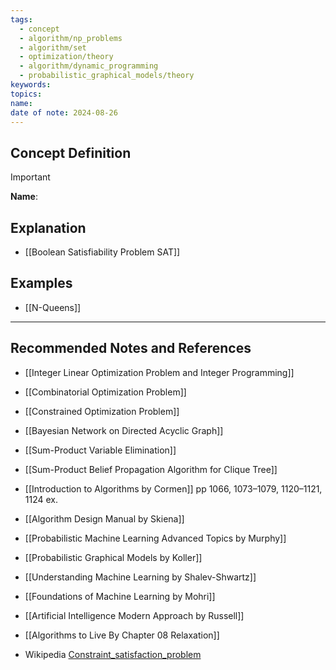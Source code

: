 ```yaml
---
tags:
  - concept
  - algorithm/np_problems
  - algorithm/set
  - optimization/theory
  - algorithm/dynamic_programming
  - probabilistic_graphical_models/theory
keywords: 
topics: 
name: 
date of note: 2024-08-26
---
```


## Concept Definition

>[!important]
>**Name**: 



## Explanation



- [[Boolean Satisfiability Problem SAT]]


## Examples

- [[N-Queens]]


-----------
##  Recommended Notes and References


- [[Integer Linear Optimization Problem and Integer Programming]]
- [[Combinatorial Optimization Problem]]
- [[Constrained Optimization Problem]]


- [[Bayesian Network on Directed Acyclic Graph]]
- [[Sum-Product Variable Elimination]]
- [[Sum-Product Belief Propagation Algorithm for Clique Tree]]


- [[Introduction to Algorithms by Cormen]] pp 1066, 1073–1079, 1120–1121, 1124 ex.
- [[Algorithm Design Manual by Skiena]]
- [[Probabilistic Machine Learning Advanced Topics by Murphy]]
- [[Probabilistic Graphical Models by Koller]]
- [[Understanding Machine Learning by Shalev-Shwartz]]
- [[Foundations of Machine Learning by Mohri]]
- [[Artificial Intelligence Modern Approach by Russell]]


- [[Algorithms to Live By Chapter 08 Relaxation]]
- Wikipedia [Constraint_satisfaction_problem](https://en.wikipedia.org/wiki/Constraint_satisfaction_problem)
